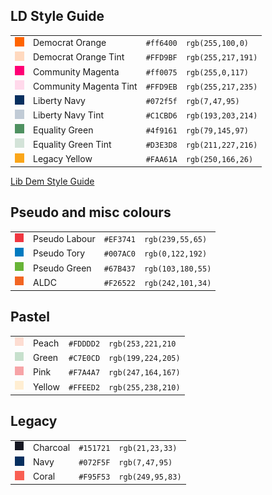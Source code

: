 ## LD Style Guide

|||||
|---|---|---|---|
|![#ff6400](img/ff6400.png)| Democrat Orange|`#ff6400`|`rgb(255,100,0)`| 
|![#FFD9BF](img/FFD9BF.png)| Democrat Orange Tint|`#FFD9BF`|`rgb(255,217,191)`| 
|![#ff0075](img/ff0075.png)| Community Magenta|`#ff0075`|`rgb(255,0,117)`| 
|![#FFD9EB](img/FFD9EB.png)| Community Magenta Tint|`#FFD9EB`|`rgb(255,217,235)`| 
|![#072f5f](img/072F5F.png)| Liberty Navy|`#072f5f`|`rgb(7,47,95)`| 
|![#C1CBD6](img/C1CBD6.png)| Liberty Navy Tint|`#C1CBD6`|`rgb(193,203,214)`| 
|![#4f9161](img/4f9161.png)| Equality Green|`#4f9161`|`rgb(79,145,97)`| 
|![#D3E3D8](img/D3E3D8.png)| Equality Green Tint|`#D3E3D8`|`rgb(211,227,216)`|
|![#FAA61A](img/FAA61A.png)|Legacy Yellow|`#FAA61A`|`rgb(250,166,26)`|





[Lib Dem Style Guide](https://www.libdems.org.uk/styleguide)

## Pseudo and misc colours

|||||
|---|---|---|---|
|![#EF3741](img/EF3741.png)|Pseudo Labour|`#EF3741`|`rgb(239,55,65)`|
|![#007AC0](img/007AC0.png)|Pseudo Tory|`#007AC0`|`rgb(0,122,192)`|
|![#67B437](img/67B437.png)|Pseudo Green|`#67B437`|`rgb(103,180,55)`|
|![#F26522](img/F26522.png)|ALDC|`#F26522`|`rgb(242,101,34)`|

## Pastel

|||||
|---|---|---|---|
|![#FDDDD2](img/FDDDD2.png)|Peach|`#FDDDD2`|`rgb(253,221,210`|
|![#C7E0CD](img/C7E0CD.png)|Green|`#C7E0CD`|`rgb(199,224,205)`|
|![#F7A4A7](img/F7A4A7.png)|Pink|`#F7A4A7`|`rgb(247,164,167)`|
|![#FFEED2](img/FFEED2.png)|Yellow|`#FFEED2`|`rgb(255,238,210)`|

## Legacy

|||||
|---|---|---|---|
|![#151721](img/151721.png)|Charcoal|`#151721`|`rgb(21,23,33)`|
|![#072F5F](img/072F5F.png)|Navy|`#072F5F`|`rgb(7,47,95)`|
|![#F95F53](img/f95f53.png)|Coral|`#F95F53`|`rgb(249,95,83)`|
